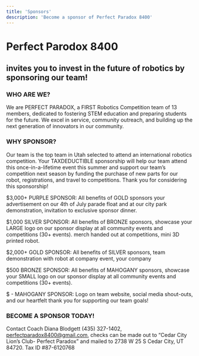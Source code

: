 ```yaml
---
title: 'Sponsors'
description: 'Become a sponsor of Perfect Paradox 8400'
---
```


<h1 class="purple">Perfect Parodox 8400 </h1>

<h2>invites you to invest in the future of robotics by sponsoring our team!</h2>

<h3 class="purple">WHO ARE WE?</h3>

We are PERFECT PARADOX, a FIRST Robotics Competition team of 13 members, dedicated to fostering STEM education and preparing students for the future. We excel in service, community outreach, and building up the next generation of innovators in our community.

<h3 class="purple">WHY SPONSOR?</h3>

Our team is the top team in Utah selected to attend an international robotics competition. Your TAXDEDUCTIBLE sponsorship will help our team attend this once-in-a-lifetime event this summer and support our team’s competition next season by funding the purchase of new parts for our robot, registrations, and travel to competitions. Thank you for considering this sponsorship!

$3,000+ PURPLE SPONSOR: All benefits of GOLD sponsors your advertisement on our 4th of July parade float and at our city park demonstration, invitation to exclusive sponsor dinner.

$1,000 SILVER SPONSOR: All benefits of BRONZE sponsors, showcase your LARGE logo on our sponsor display at all community events and competitions (30+ events). merch handed out at competitions, mini 3D printed robot.

$2,000+ GOLD SPONSOR: All benefits of SILVER sponsors, team demonstration with robot at company event, your company

$500 BRONZE SPONSOR: All benefits of MAHOGANY sponsors, showcase your SMALL logo on our sponsor display at all community events and competitions (30+ events).

\$ - MAHOGANY SPONSOR: Logo on team website, social media shout-outs, and our heartfelt thank you for supporting our team goals!

<h3 class="purple">BECOME A SPONSOR TODAY!</h3>

Contact Coach Diana Blodgett (435) 327-1402, perfectparadox8400@gmail.com, checks can be made out to “Cedar City Lion’s Club- Perfect Paradox” and mailed to 2738 W 25 S Cedar City, UT 84720. Tax ID #87-6120768
